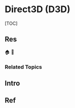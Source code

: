 # Direct3D (D3D)

[TOC]



## Res
🏠 
🚧 


### Related Topics



## Intro



## Ref
[Direct3D | Wikipedia]: https://en.wikipedia.org/wiki/Direct3D

